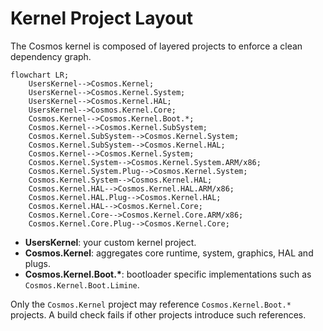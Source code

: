 # Kernel Project Layout

The Cosmos kernel is composed of layered projects to enforce a clean dependency graph.


```mermaid
flowchart LR;
	UsersKernel-->Cosmos.Kernel;
	UsersKernel-->Cosmos.Kernel.System;
	UsersKernel-->Cosmos.Kernel.HAL;
	UsersKernel-->Cosmos.Kernel.Core;
    Cosmos.Kernel-->Cosmos.Kernel.Boot.*;
	Cosmos.Kernel-->Cosmos.Kernel.SubSystem;
	Cosmos.Kernel.SubSystem-->Cosmos.Kernel.System;
	Cosmos.Kernel.SubSystem-->Cosmos.Kernel.HAL;
    Cosmos.Kernel-->Cosmos.Kernel.System;
    Cosmos.Kernel.System-->Cosmos.Kernel.System.ARM/x86;
	Cosmos.Kernel.System.Plug-->Cosmos.Kernel.System;
    Cosmos.Kernel.System-->Cosmos.Kernel.HAL;
	Cosmos.Kernel.HAL-->Cosmos.Kernel.HAL.ARM/x86;
	Cosmos.Kernel.HAL.Plug-->Cosmos.Kernel.HAL;
	Cosmos.Kernel.HAL-->Cosmos.Kernel.Core;
    Cosmos.Kernel.Core-->Cosmos.Kernel.Core.ARM/x86;
	Cosmos.Kernel.Core.Plug-->Cosmos.Kernel.Core;
```

- **UsersKernel**: your custom kernel project.
- **Cosmos.Kernel**: aggregates core runtime, system, graphics, HAL and plugs.
- **Cosmos.Kernel.Boot.\***: bootloader specific implementations such as `Cosmos.Kernel.Boot.Limine`.

Only the `Cosmos.Kernel` project may reference `Cosmos.Kernel.Boot.*` projects. A build check fails if other projects introduce such references.
